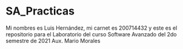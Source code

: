 # SA_Practicas
Mi nombres es Luis Hernández, mi carnet es 200714432 y este es el repositorio para el Laboratorio del curso Software Avanzado del 2do semestre de 2021
Aux. Mario Morales
